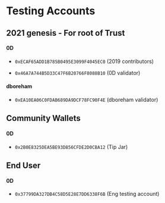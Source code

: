 # Testing Accounts

## 2021 genesis - For root of Trust

#### 0D
- `0xECAF65ADD1B785B0495E3099F4045EC0` (2019 contributors)

- `0x46A7A744B5D33C47F6B20766F8088B10` (0D validator)

#### dboreham
- `0xEA10EA06C0FDAB689DA9DCF78FC90F4E` (dboreham validator)

## Community Wallets
#### 0D
- `0x2B0E8325DEA5BE93D856CFDE2D0CBA12` (Tip Jar)

## End User
#### 0D
- `0x37799DA327DB4C58D5E28E7DD6338F6B` (Eng testing account)
